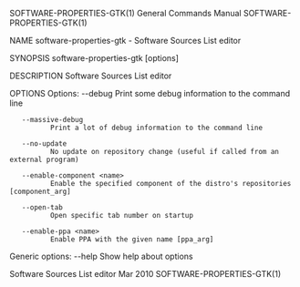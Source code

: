 SOFTWARE-PROPERTIES-GTK(1)                                                              General Commands Manual                                                             SOFTWARE-PROPERTIES-GTK(1)

NAME
       software-properties-gtk - Software Sources List editor

SYNOPSIS
       software-properties-gtk [options]

DESCRIPTION
       Software Sources List editor

OPTIONS
   Options:
       --debug
              Print some debug information to the command line

       --massive-debug
              Print a lot of debug information to the command line

       --no-update
              No update on repository change (useful if called from an external program)

       --enable-component <name>
              Enable the specified component of the distro's repositories [component_arg]

       --open-tab
              Open specific tab number on startup

       --enable-ppa <name>
              Enable PPA with the given name [ppa_arg]

   Generic options:
       --help Show help about options

Software Sources List editor                                                                   Mar 2010                                                                     SOFTWARE-PROPERTIES-GTK(1)
